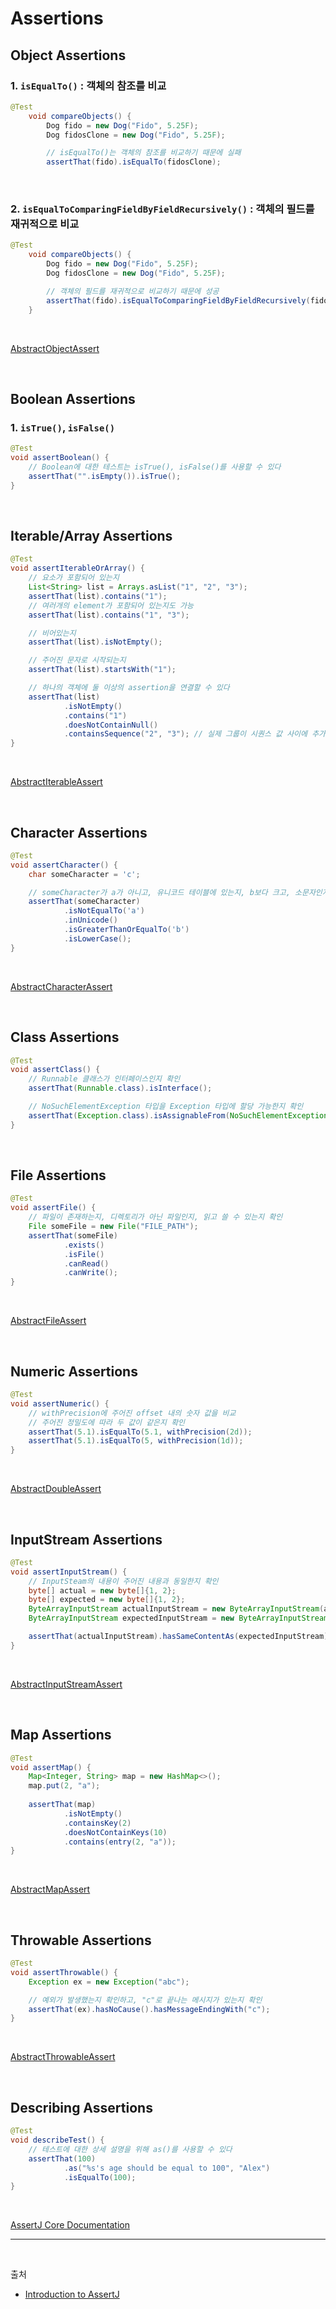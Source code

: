 # Assertions

## Object Assertions

### 1. `isEqualTo()` : 객체의 참조를 비교
```java
@Test
    void compareObjects() {
        Dog fido = new Dog("Fido", 5.25F);
        Dog fidosClone = new Dog("Fido", 5.25F);

        // isEqualTo()는 객체의 참조를 비교하기 때문에 실패
        assertThat(fido).isEqualTo(fidosClone);
```

<br/>

### 2. `isEqualToComparingFieldByFieldRecursively()` : 객체의 필드를 재귀적으로 비교
```java
@Test
    void compareObjects() {
        Dog fido = new Dog("Fido", 5.25F);
        Dog fidosClone = new Dog("Fido", 5.25F);

        // 객체의 필드를 재귀적으로 비교하기 때문에 성공
        assertThat(fido).isEqualToComparingFieldByFieldRecursively(fidosClone);
    }
```

<br/>

[AbstractObjectAssert](https://joel-costigliola.github.io/assertj/core-8/api/org/assertj/core/api/AbstractObjectAssert.html)

<br/>

## Boolean Assertions

### 1. `isTrue()`, `isFalse()`
```java
@Test
void assertBoolean() {
    // Boolean에 대한 테스트는 isTrue(), isFalse()를 사용할 수 있다
    assertThat("".isEmpty()).isTrue();
}
```

<br/>

## Iterable/Array Assertions
```java
@Test
void assertIterableOrArray() {
    // 요소가 포함되어 있는지
    List<String> list = Arrays.asList("1", "2", "3");
    assertThat(list).contains("1");
    // 여러개의 element가 포함되어 있는지도 가능
    assertThat(list).contains("1", "3");

    // 비어있는지
    assertThat(list).isNotEmpty();

    // 주어진 문자로 시작되는지
    assertThat(list).startsWith("1");

    // 하나의 객체에 둘 이상의 assertion을 연결할 수 있다
    assertThat(list)
            .isNotEmpty()
            .contains("1")
            .doesNotContainNull()
            .containsSequence("2", "3"); // 실제 그룹이 시퀀스 값 사이에 추가 값없이 순서대로 지정된 시퀀스를 포함하는지 확인
}
```
<br/>

[AbstractIterableAssert](https://joel-costigliola.github.io/assertj/core-8/api/org/assertj/core/api/AbstractIterableAssert.html)

<br/>

## Character Assertions
```java
@Test
void assertCharacter() {
    char someCharacter = 'c';

    // someCharacter가 a가 아니고, 유니코드 테이블에 있는지, b보다 크고, 소문자인지 확인
    assertThat(someCharacter)
            .isNotEqualTo('a')
            .inUnicode()
            .isGreaterThanOrEqualTo('b')
            .isLowerCase();
}
```

<br/>

[AbstractCharacterAssert](https://joel-costigliola.github.io/assertj/core-8/api/org/assertj/core/api/AbstractCharacterAssert.html)

<br/>

## Class Assertions
```java
@Test
void assertClass() {
    // Runnable 클래스가 인터페이스인지 확인
    assertThat(Runnable.class).isInterface();

    // NoSuchElementException 타입을 Exception 타입에 할당 가능한지 확인
    assertThat(Exception.class).isAssignableFrom(NoSuchElementException.class);
}
```

<br/>

## File Assertions
```java
@Test
void assertFile() {
    // 파일이 존재하는지, 디렉토리가 아닌 파일인지, 읽고 쓸 수 있는지 확인
    File someFile = new File("FILE_PATH");
    assertThat(someFile)
            .exists()
            .isFile()
            .canRead()
            .canWrite();
}
```

<br/>

[AbstractFileAssert](https://joel-costigliola.github.io/assertj/core-8/api/org/assertj/core/api/AbstractFileAssert.html)

<br/>

## Numeric Assertions
```java
@Test
void assertNumeric() {
    // withPrecision에 주어진 offset 내의 숫자 값을 비교
    // 주어진 정밀도에 따라 두 값이 같은지 확인
    assertThat(5.1).isEqualTo(5.1, withPrecision(2d));
    assertThat(5.1).isEqualTo(5, withPrecision(1d));
}
```

<br/>

[AbstractDoubleAssert](https://joel-costigliola.github.io/assertj/core-8/api/org/assertj/core/api/AbstractDoubleAssert.html)

<br/>

## InputStream Assertions
```java
@Test
void assertInputStream() {
    // InputSteam의 내용이 주어진 내용과 동일한지 확인
    byte[] actual = new byte[]{1, 2};
    byte[] expected = new byte[]{1, 2};
    ByteArrayInputStream actualInputStream = new ByteArrayInputStream(actual);
    ByteArrayInputStream expectedInputStream = new ByteArrayInputStream(expected);

    assertThat(actualInputStream).hasSameContentAs(expectedInputStream);
}
```

<br/>

[AbstractInputStreamAssert](https://joel-costigliola.github.io/assertj/core-8/api/org/assertj/core/api/AbstractInputStreamAssert.html)

<br/>

## Map Assertions
```java
@Test
void assertMap() {
    Map<Integer, String> map = new HashMap<>();
    map.put(2, "a");
    
    assertThat(map)
            .isNotEmpty()
            .containsKey(2)
            .doesNotContainKeys(10)
            .contains(entry(2, "a"));
}
```

<br/>

[AbstractMapAssert](https://joel-costigliola.github.io/assertj/core-8/api/org/assertj/core/api/AbstractMapAssert.html)

<br/>

## Throwable Assertions
```java
@Test
void assertThrowable() {
    Exception ex = new Exception("abc");

    // 예외가 발생했는지 확인하고, "c"로 끝나는 메시지가 있는지 확인
    assertThat(ex).hasNoCause().hasMessageEndingWith("c");
}
```

<br/>

[AbstractThrowableAssert](https://joel-costigliola.github.io/assertj/core-8/api/org/assertj/core/api/AbstractThrowableAssert.html)

<br/>

## Describing Assertions
```java
@Test
void describeTest() {
    // 테스트에 대한 상세 설명을 위해 as()를 사용할 수 있다
    assertThat(100)
            .as("%s's age should be equal to 100", "Alex")
            .isEqualTo(100);
}
```

<br/>

[AssertJ Core Documentation](https://www.javadoc.io/doc/org.assertj/assertj-core/latest/index.html)

---

<br/>

출처

- [Introduction to AssertJ](https://www.baeldung.com/introduction-to-assertj)